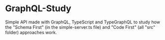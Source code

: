 # GraphQL-Study

Simple API made with GraphQL, TypeScript and TypeGraphQL to study how the "Schema First" (in the simple-server.ts file) and "Code First" (all "src" folder) approaches work.
